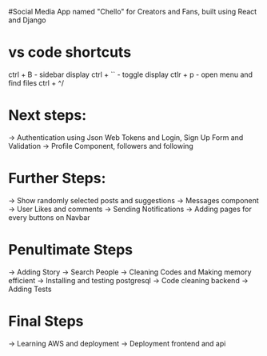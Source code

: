 #Social Media App named "Chello" for Creators and Fans, built using React and Django

# vs code shortcuts
ctrl + B - sidebar display
ctrl + `` - toggle display
ctlr + p - open menu and find files
ctrl + ^/

# Next steps:
-> Authentication using Json Web Tokens and Login, Sign Up Form and Validation
-> Profile Component, followers and following
# Further Steps:
-> Show randomly selected posts and suggestions
-> Messages component
-> User Likes and comments
-> Sending Notifications
-> Adding pages for every buttons on Navbar
# Penultimate Steps
-> Adding Story
-> Search People
-> Cleaning Codes and Making memory efficient
-> Installing and testing postgresql
-> Code cleaning backend 
-> Adding Tests
# Final Steps
-> Learning AWS and deployment 
-> Deployment frontend and api

